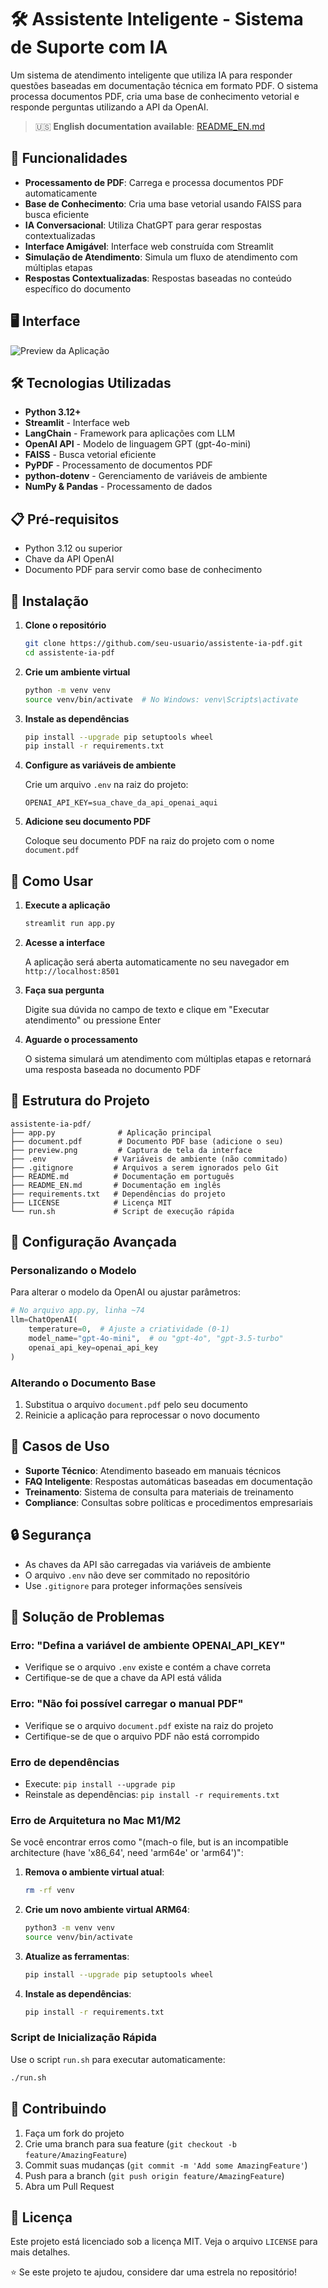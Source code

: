 # 🛠️ Assistente Inteligente - Sistema de Suporte com IA

Um sistema de atendimento inteligente que utiliza IA para responder questões baseadas em documentação técnica em formato PDF. O sistema processa documentos PDF, cria uma base de conhecimento vetorial e responde perguntas utilizando a API da OpenAI.

> 🇺🇸 **English documentation available**: [README_EN.md](README_EN.md)

## 🚀 Funcionalidades

- **Processamento de PDF**: Carrega e processa documentos PDF automaticamente
- **Base de Conhecimento**: Cria uma base vetorial usando FAISS para busca eficiente
- **IA Conversacional**: Utiliza ChatGPT para gerar respostas contextualizadas
- **Interface Amigável**: Interface web construída com Streamlit
- **Simulação de Atendimento**: Simula um fluxo de atendimento com múltiplas etapas
- **Respostas Contextualizadas**: Respostas baseadas no conteúdo específico do documento

## 🖥️ Interface

![Preview da Aplicação](preview.png)

## 🛠️ Tecnologias Utilizadas

- **Python 3.12+**
- **Streamlit** - Interface web
- **LangChain** - Framework para aplicações com LLM
- **OpenAI API** - Modelo de linguagem GPT (gpt-4o-mini)
- **FAISS** - Busca vetorial eficiente
- **PyPDF** - Processamento de documentos PDF
- **python-dotenv** - Gerenciamento de variáveis de ambiente
- **NumPy & Pandas** - Processamento de dados

## 📋 Pré-requisitos

- Python 3.12 ou superior
- Chave da API OpenAI
- Documento PDF para servir como base de conhecimento

## 🔧 Instalação

1. **Clone o repositório**
   ```bash
   git clone https://github.com/seu-usuario/assistente-ia-pdf.git
   cd assistente-ia-pdf
   ```

2. **Crie um ambiente virtual**
   ```bash
   python -m venv venv
   source venv/bin/activate  # No Windows: venv\Scripts\activate
   ```

3. **Instale as dependências**
   ```bash
   pip install --upgrade pip setuptools wheel
   pip install -r requirements.txt
   ```

4. **Configure as variáveis de ambiente**
   
   Crie um arquivo `.env` na raiz do projeto:
   ```env
   OPENAI_API_KEY=sua_chave_da_api_openai_aqui
   ```

5. **Adicione seu documento PDF**
   
   Coloque seu documento PDF na raiz do projeto com o nome `document.pdf`

## 🚀 Como Usar

1. **Execute a aplicação**
   ```bash
   streamlit run app.py
   ```

2. **Acesse a interface**
   
   A aplicação será aberta automaticamente no seu navegador em `http://localhost:8501`

3. **Faça sua pergunta**
   
   Digite sua dúvida no campo de texto e clique em "Executar atendimento" ou pressione Enter

4. **Aguarde o processamento**
   
   O sistema simulará um atendimento com múltiplas etapas e retornará uma resposta baseada no documento PDF

## 📁 Estrutura do Projeto

```
assistente-ia-pdf/
├── app.py              # Aplicação principal
├── document.pdf        # Documento PDF base (adicione o seu)
├── preview.png         # Captura de tela da interface
├── .env               # Variáveis de ambiente (não commitado)
├── .gitignore         # Arquivos a serem ignorados pelo Git
├── README.md          # Documentação em português
├── README_EN.md       # Documentação em inglês
├── requirements.txt   # Dependências do projeto
├── LICENSE            # Licença MIT
└── run.sh             # Script de execução rápida
```

## 🔧 Configuração Avançada

### Personalizando o Modelo

Para alterar o modelo da OpenAI ou ajustar parâmetros:

```python
# No arquivo app.py, linha ~74
llm=ChatOpenAI(
    temperature=0,  # Ajuste a criatividade (0-1)
    model_name="gpt-4o-mini",  # ou "gpt-4o", "gpt-3.5-turbo"
    openai_api_key=openai_api_key
)
```

### Alterando o Documento Base

1. Substitua o arquivo `document.pdf` pelo seu documento
2. Reinicie a aplicação para reprocessar o novo documento

## 🎯 Casos de Uso

- **Suporte Técnico**: Atendimento baseado em manuais técnicos
- **FAQ Inteligente**: Respostas automáticas baseadas em documentação
- **Treinamento**: Sistema de consulta para materiais de treinamento
- **Compliance**: Consultas sobre políticas e procedimentos empresariais

## 🔒 Segurança

- As chaves da API são carregadas via variáveis de ambiente
- O arquivo `.env` não deve ser commitado no repositório
- Use `.gitignore` para proteger informações sensíveis

## 🐛 Solução de Problemas

### Erro: "Defina a variável de ambiente OPENAI_API_KEY"
- Verifique se o arquivo `.env` existe e contém a chave correta
- Certifique-se de que a chave da API está válida

### Erro: "Não foi possível carregar o manual PDF"
- Verifique se o arquivo `document.pdf` existe na raiz do projeto
- Certifique-se de que o arquivo PDF não está corrompido

### Erro de dependências
- Execute: `pip install --upgrade pip`
- Reinstale as dependências: `pip install -r requirements.txt`

### Erro de Arquitetura no Mac M1/M2
Se você encontrar erros como "(mach-o file, but is an incompatible architecture (have 'x86_64', need 'arm64e' or 'arm64')":

1. **Remova o ambiente virtual atual**:
   ```bash
   rm -rf venv
   ```

2. **Crie um novo ambiente virtual ARM64**:
   ```bash
   python3 -m venv venv
   source venv/bin/activate
   ```

3. **Atualize as ferramentas**:
   ```bash
   pip install --upgrade pip setuptools wheel
   ```

4. **Instale as dependências**:
   ```bash
   pip install -r requirements.txt
   ```

### Script de Inicialização Rápida
Use o script `run.sh` para executar automaticamente:
```bash
./run.sh
```

## 🤝 Contribuindo

1. Faça um fork do projeto
2. Crie uma branch para sua feature (`git checkout -b feature/AmazingFeature`)
3. Commit suas mudanças (`git commit -m 'Add some AmazingFeature'`)
4. Push para a branch (`git push origin feature/AmazingFeature`)
5. Abra um Pull Request

## 📄 Licença

Este projeto está licenciado sob a licença MIT. Veja o arquivo `LICENSE` para mais detalhes.

⭐ Se este projeto te ajudou, considere dar uma estrela no repositório!
